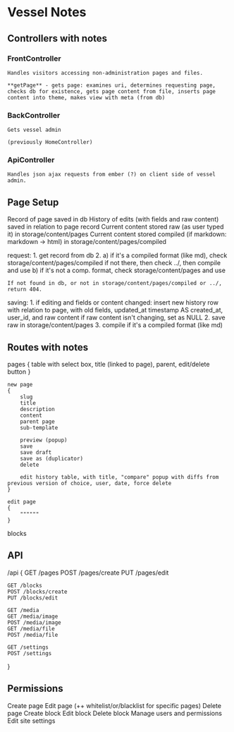 # Vessel Notes

## Controllers with notes

### FrontController

	Handles visitors accessing non-administration pages and files.

	**getPage** - gets page: examines uri, determines requesting page, checks db for existence, gets page content from file, inserts page content into theme, makes view with meta (from db)

### BackController

	Gets vessel admin

	(previously HomeController)

### ApiController

	Handles json ajax requests from ember (?) on client side of vessel admin.

## Page Setup

Record of page saved in db
History of edits (with fields and raw content) saved in relation to page record
Current content stored raw (as user typed it) in storage/content/pages
Current content stored compiled (if markdown: markdown -> html) in storage/content/pages/compiled

request:
	1. get record from db
	2. 	a) if it's a compiled format (like md), check storage/content/pages/compiled
			if not there, then check ../, then compile and use
		b) if it's not a comp. format, check storage/content/pages and use
	
	If not found in db, or not in storage/content/pages/compiled or ../, return 404.

saving:
	1. if editing and fields or content changed:
		insert new history row with relation to page, with old fields, updated_at timestamp AS created_at, user_id, and raw content
			if raw content isn't changing, set as NULL
	2. save raw in storage/content/pages
	3. compile if it's a compiled format (like md)

## Routes with notes

pages
{
	table with select box, title (linked to page), parent, edit/delete button
}

	new page
	{
		slug
		title
		description
		content
		parent page
		sub-template
		
		preview (popup)
		save
		save draft
		save as (duplicator)
		delete

		edit history table, with title, "compare" popup with diffs from previous version of choice, user, date, force delete
	}

	edit page
	{
		""""""
	}

blocks

## API

/api
{
	GET /pages
	POST /pages/create
	PUT /pages/edit

	GET /blocks
	POST /blocks/create
	PUT /blocks/edit
	
	GET /media
	GET /media/image
	POST /media/image
	GET /media/file
	POST /media/file

	GET /settings
	POST /settings
}

## Permissions

Create page
Edit page (++ whitelist/or/blacklist for specific pages)
Delete page
Create block
Edit block
Delete block
Manage users and permissions
Edit site settings